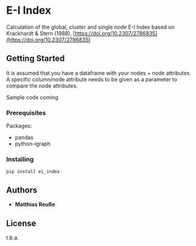 # E-I Index
Calculation of the global, cluster and single node E-I Index based on Krackhardt & Stern (1988), [https://doi.org/10.2307/2786835](https://doi.org/10.2307/2786835)

## Getting Started

It is assumed that you have a dataframe with your nodes + node attributes.
A specific column/node attribute needs to be given as a parameter to compare the node attributes.
 
Sample code coming

### Prerequisites

Packages:
* pandas
* python-igraph

### Installing

```
pip install ei_index
```

## Authors

* **Matthias Reuße**

## License

t.b.a.

